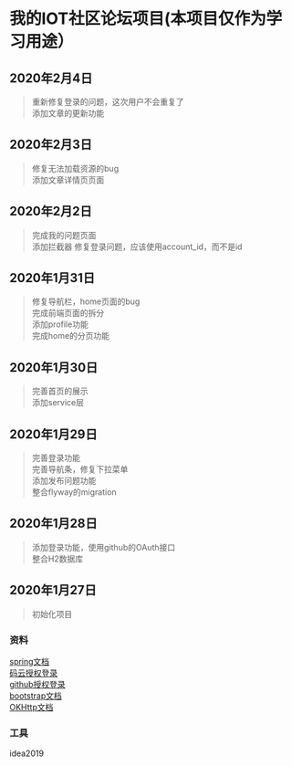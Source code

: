 # 我的IOT社区论坛项目(本项目仅作为学习用途）
## 2020年2月4日
> 重新修复登录的问题，这次用户不会重复了  
> 添加文章的更新功能
## 2020年2月3日
> 修复无法加载资源的bug  
> 添加文章详情页页面
## 2020年2月2日
> 完成我的问题页面  
> 添加拦截器 
> 修复登录问题，应该使用account_id，而不是id
## 2020年1月31日
> 修复导航栏，home页面的bug  
> 完成前端页面的拆分  
> 添加profile功能  
> 完成home的分页功能  
## 2020年1月30日
> 完善首页的展示  
> 添加service层  
## 2020年1月29日
> 完善登录功能  
> 完善导航条，修复下拉菜单  
> 添加发布问题功能  
> 整合flyway的migration
## 2020年1月28日
> 添加登录功能，使用github的OAuth接口  
> 整合H2数据库
## 2020年1月27日
> 初始化项目
### 资料
[spring文档](https://spring.io/guides/)  
[码云授权登录](https://gitee.com/api/v5/oauth_doc)  
[github授权登录](https://developer.github.com/apps/quickstart-guides/)  
[bootstrap文档](https://v3.bootcss.com/)  
[OKHttp文档](https://square.github.io/okhttp/)
### 工具 
idea2019
